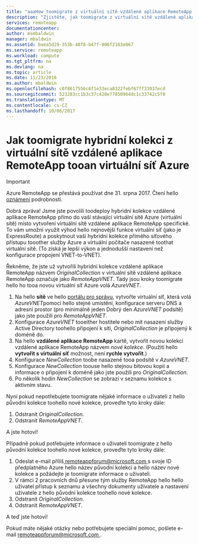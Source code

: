 ```yaml
---
title: "aaaHow toomigrate z virtuální sítě vzdálené aplikace RemoteApp tooan virtuální síť Azure | Microsoft Docs"
description: "Zjistěte, jak toomigrate z virtuální sítě vzdálené aplikace RemoteApp tooan virtuální síť Azure"
services: remoteapp
documentationcenter: 
author: msmbaldwin
manager: mbaldwin
ms.assetid: baea5d29-353b-48f8-b47f-806f2163e067
ms.service: remoteapp
ms.workload: compute
ms.tgt_pltfrm: na
ms.devlang: na
ms.topic: article
ms.date: 11/23/2016
ms.author: mbaldwin
ms.openlocfilehash: c0f8617556c6f1e33eca8322febf67ff33937ecd
ms.sourcegitcommit: 523283cc1b3c37c428e77850964dc1c33742c5f0
ms.translationtype: MT
ms.contentlocale: cs-CZ
ms.lasthandoff: 10/06/2017
---
```

# <a name="how-toomigrate-a-hybrid-collection-from-a-remoteapp-vnet-tooan-azure-vnet"></a>Jak toomigrate hybridní kolekci z virtuální sítě vzdálené aplikace RemoteApp tooan virtuální síť Azure
> [!IMPORTANT]
> Azure RemoteApp se přestává používat dne 31. srpna 2017. Čtení hello [oznámení](https://go.microsoft.com/fwlink/?linkid=821148) podrobnosti.
> 
> 

Dobrá zpráva! Jsme jste povolili toodeploy hybridní kolekce vzdálené aplikace RemoteApp přímo do vaší stávající virtuální sítě Azure (virtuální sítě) místo vytvoření virtuální sítě vzdálené aplikace RemoteApp specifické. To vám umožní využít výhod hello nejnovější funkce virtuální síť (jako je ExpressRoute) a poskytnout vaší hybridní kolekce přímého síťového přístupu tooother služby Azure a virtuální počítače nasazené toothat virtuální sítě.  (To získá je lepší výkon a jednodušší nastavení než konfigurace propojení VNET-to-VNET).

Řekněme, že jste už vytvořili hybridní kolekce vzdálené aplikace RemoteApp názvem *OriginalCollection* v virtuální sítě vzdálené aplikace RemoteApp označuje jako *RemoteAppVNET*. Tady jsou kroky toomigrate hello ho tooa novou virtuální síť Azure volá *AzureVNET*.

1. Na hello **sítě** ve hello [portálu pro správu](http://manage.windowsazure.com/), vytvořte virtuální síť, která volá *AzureVNET*pomocí hello stejné umístění, konfigurace serveru DNS a adresní prostor (pro minimálně jeden Dobrý den *AzureVNET* podsítě) jako jste použili pro *RemoteAppVNET*.
2. Konfigurace *AzureVNET* tooeither hostitele nebo mít nasazení služby Active Directory toohello připojení k síti, *OriginalCollection* je připojený k doméně do.
3. Na hello **vzdálené aplikace RemoteApp** kartě, vytvořit novou kolekci vzdálené aplikace RemoteApp názvem *nové kolekce*. (Použití hello **vytvořit s virtuální síť** možnost, není **rychle vytvořit**.)
4. Konfigurace *NewCollection* toobe nasazené tooa podsítě v *AzureVNET*.
5. Konfigurace *NewCollection* toouse hello stejnou bitovou kopii a informace o připojení k doméně jako jste použili pro *OriginalCollection*.
6. Po několik hodin *NewCollection* se zobrazí v seznamu kolekce s aktivním stavu.

Nyní pokud nepotřebujete toomigrate nějaké informace o uživateli z hello původní kolekce toohello nové kolekce, proveďte tyto kroky dále:

1. Odstranit *OriginalCollection*.
2. Odstranit *RemoteAppVNET*.

A jste hotovi!

Případně pokud potřebujete informace o uživateli toomigrate z hello původní kolekce toohello nové kolekce, proveďte tyto kroky dále:

1. Odeslat e-mail příliš[ remoteappforum@microsoft.com ](mailto:remoteappforum@microsoft.com?subject=Azure%20RemoteApp%20user%20information%20migration) s svoje ID předplatného Azure hello název původní kolekci a hello název nové kolekce a požádejte je toomigrate informace o uživateli.
2. V rámci 2 pracovních dnů přesune tým služby RemoteApp hello hello uživatel přístup k seznamu a všechny dokumenty uživatele a nastavení uživatele z hello původní kolekce toohello nové kolekce.
3. Odstranit *OriginalCollection*.
4. Odstranit *RemoteAppVNET*.

A teď jste hotovi!

Pokud máte nějaké otázky nebo potřebujete speciální pomoc, pošlete e-mail [ remoteappforum@microsoft.com ](mailto:remoteappforum@microsoft.com?subject=Azure%20RemoteApp%20VNET%20migration%20help).

